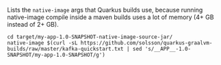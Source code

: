 
Lists the `native-image` args that Quarkus builds use,
because running native-image compile inside a maven builds uses a lot of memory
(4+ GB instead of 2+ GB).

```
cd target/my-app-1.0-SNAPSHOT-native-image-source-jar/
native-image $(curl -sL https://github.com/solsson/quarkus-graalvm-builds/raw/master/kafka-quickstart.txt | sed 's/__APP__-1.0-SNAPSHOT/my-app-1.0-SNAPSHOT/g')
```
